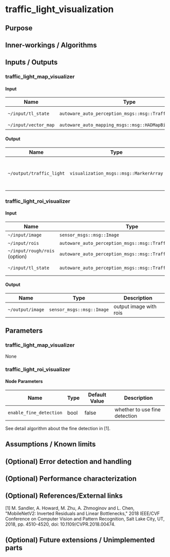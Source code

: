 # traffic_light_visualization 

## Purpose

<!-- Write the purpose of this package and briefly describe the features.

Example:
  {package_name} is a package for planning trajectories that can avoid obstacles.
  This feature consists of two steps: obstacle filtering and optimizing trajectory.
-->

## Inner-workings / Algorithms

## Inputs / Outputs

### traffic_light_map_visualizer

#### Input

| Name                 | Type                                                | Description          |
| -------------------- | --------------------------------------------------- | -------------------- |
| `~/input/tl_state` | `autoware_auto_perception_msgs::msg::TrafficSignalArray`           | status of traffic lights|
| `~/input/vector_map`  | `autoware_auto_mapping_msgs::msg::HADMapBin` | vector map            |

#### Output

| Name                  | Type                                      | Description         |
| --------------------- | ----------------------------------------- | ------------------- |
| `~/output/traffic_light` | `visualization_msgs::msg::MarkerArray` | marker array that indicates status of traffic lights |

### traffic_light_roi_visualizer

#### Input

| Name                 | Type                                                | Description          |
| -------------------- | --------------------------------------------------- | -------------------- |
| `~/input/image` | `sensor_msgs::msg::Image`           | input image |
| `~/input/rois`  | `autoware_auto_perception_msgs::msg::TrafficLightRoiArray` | input rois            |
| `~/input/rough/rois` (option)  | `autoware_auto_perception_msgs::msg::TrafficLightRoiArray` | input rois            |
| `~/input/tl_state`  | `autoware_auto_perception_msgs::msg::TrafficSignalArray` | status of traffic lights            |

#### Output

| Name                  | Type                                      | Description         |
| --------------------- | ----------------------------------------- | ------------------- |
| `~/output/image` | `sensor_msgs::msg::Image`           | output image with rois |

## Parameters

### traffic_light_map_visualizer

None

### traffic_light_roi_visualizer

#### Node Parameters

| Name                   | Type | Default Value | Description                     |
| ---------------------- | ---- | --|----------------------------- |
| `enable_fine_detection` | bool | false| whether to use fine detection |

See detail algorithm about the fine detection in [1].

## Assumptions / Known limits

## (Optional) Error detection and handling

## (Optional) Performance characterization

## (Optional) References/External links

[1] M. Sandler, A. Howard, M. Zhu, A. Zhmoginov and L. Chen, "MobileNetV2: Inverted Residuals and Linear Bottlenecks," 2018 IEEE/CVF Conference on Computer Vision and Pattern Recognition, Salt Lake City, UT, 2018, pp. 4510-4520, doi: 10.1109/CVPR.2018.00474.

## (Optional) Future extensions / Unimplemented parts
